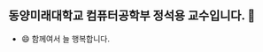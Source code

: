 ## 동양미래대학교 컴퓨터공학부 정석용 교수입니다. 👋
- 😄 함께여서 늘 행복합니다.
<!--
**syjung64/syjung64** is a ✨ _special_ ✨ repository because its `README.md` (this file) appears on your GitHub profile.

Here are some ideas to get you started:

- 🔭 I’m currently working on ...
- 🌱 I’m currently learning ...
- 👯 I’m looking to collaborate on ...
- 🤔 I’m looking for help with ...
- 💬 Ask me about ...
- 📫 How to reach me: ...
- 😄 Pronouns: ...
- ⚡ Fun fact: ...
-->
